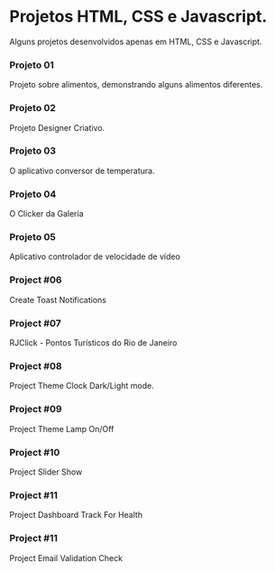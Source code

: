 # Projetos HTML, CSS e Javascript.
Alguns projetos desenvolvidos apenas em HTML, CSS e Javascript.

### Projeto 01
Projeto sobre alimentos, demonstrando alguns alimentos diferentes.

### Projeto 02
Projeto Designer Criativo.

### Projeto 03
O aplicativo conversor de temperatura.

### Projeto 04
O Clicker da Galeria

### Projeto 05
Aplicativo controlador de velocidade de vídeo

### Project #06 
Create Toast Notifications

### Project #07 
RJClick - Pontos Turísticos do Rio de Janeiro

### Project #08 
Project Theme Clock Dark/Light mode.

### Project #09 
Project Theme Lamp On/Off  

### Project #10 
Project Slider Show 

### Project #11
Project Dashboard Track For Health 

### Project #11
Project Email Validation Check